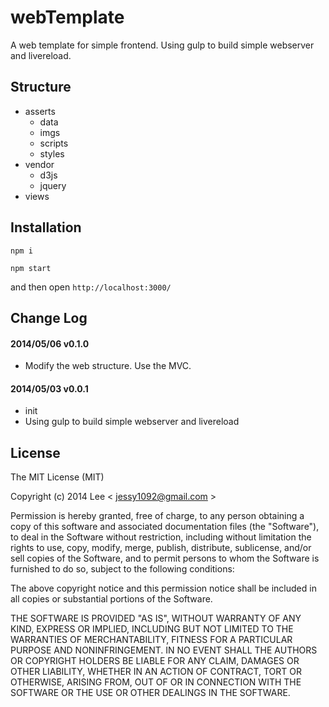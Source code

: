 webTemplate
=============
A web template for simple frontend. Using gulp to build simple webserver and livereload.

## Structure

- asserts
    + data
    + imgs
    + scripts
    + styles
- vendor
    + d3js
    + jquery
- views

## Installation

`npm i`

`npm start`

and then open `http://localhost:3000/`

## Change Log

#### 2014/05/06 v0.1.0
- Modify the web structure. Use the MVC.

#### 2014/05/03 v0.0.1
- init
- Using gulp to build simple webserver and livereload

## License

The MIT License (MIT)

Copyright (c) 2014 Lee  < jessy1092@gmail.com >

Permission is hereby granted, free of charge, to any person obtaining a copy of
this software and associated documentation files (the "Software"), to deal in
the Software without restriction, including without limitation the rights to
use, copy, modify, merge, publish, distribute, sublicense, and/or sell copies of
the Software, and to permit persons to whom the Software is furnished to do so,
subject to the following conditions:

The above copyright notice and this permission notice shall be included in all
copies or substantial portions of the Software.

THE SOFTWARE IS PROVIDED "AS IS", WITHOUT WARRANTY OF ANY KIND, EXPRESS OR
IMPLIED, INCLUDING BUT NOT LIMITED TO THE WARRANTIES OF MERCHANTABILITY, FITNESS
FOR A PARTICULAR PURPOSE AND NONINFRINGEMENT. IN NO EVENT SHALL THE AUTHORS OR
COPYRIGHT HOLDERS BE LIABLE FOR ANY CLAIM, DAMAGES OR OTHER LIABILITY, WHETHER
IN AN ACTION OF CONTRACT, TORT OR OTHERWISE, ARISING FROM, OUT OF OR IN
CONNECTION WITH THE SOFTWARE OR THE USE OR OTHER DEALINGS IN THE SOFTWARE.
